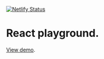 [![Netlify Status](https://api.netlify.com/api/v1/badges/08c7473e-92eb-44cc-8374-3e6a017c9e08/deploy-status)](https://app.netlify.com/sites/neon-taffy-aeb934/deploys)

# React playground.

[View demo](https://neon-taffy-aeb934.netlify.app/).